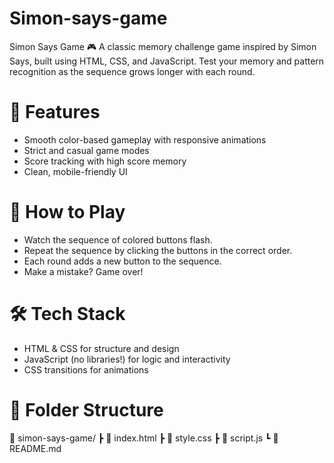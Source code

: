 # Simon-says-game
Simon Says Game 🎮
A classic memory challenge game inspired by Simon Says, built using HTML, CSS, and JavaScript. Test your memory and pattern recognition as the sequence grows longer with each round.

# 🎯 Features
- Smooth color-based gameplay with responsive animations
- Strict and casual game modes
- Score tracking with high score memory
- Clean, mobile-friendly UI

# 🚀 How to Play
- Watch the sequence of colored buttons flash.
- Repeat the sequence by clicking the buttons in the correct order.
- Each round adds a new button to the sequence.
- Make a mistake? Game over!

# 🛠 Tech Stack
- HTML & CSS for structure and design
- JavaScript (no libraries!) for logic and interactivity
- CSS transitions for animations

# 📁 Folder Structure
📁 simon-says-game/
 ┣ 📄 index.html
 ┣ 📄 style.css
 ┣ 📄 script.js
 ┗ 📄 README.md


